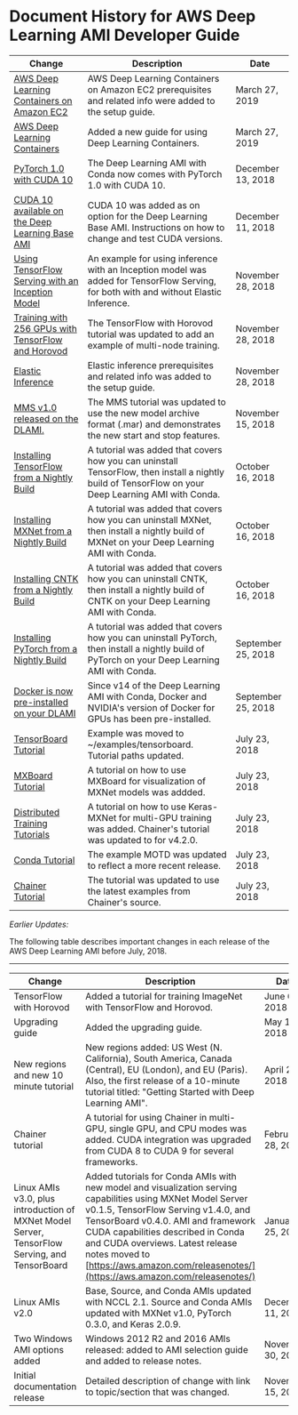 # Document History for AWS Deep Learning AMI Developer Guide<a name="doc-history"></a>

| Change | Description | Date | 
| --- |--- |--- |
| [AWS Deep Learning Containers on Amazon EC2](deep-learning-containers-ec2.md) | AWS Deep Learning Containers on Amazon EC2 prerequisites and related info were added to the setup guide\. | March 27, 2019 | 
| [AWS Deep Learning Containers](deep-learning-containers.md) | Added a new guide for using Deep Learning Containers\. | March 27, 2019 | 
| [PyTorch 1\.0 with CUDA 10](overview-conda.md#overview-conda-cuda) | The Deep Learning AMI with Conda now comes with PyTorch 1\.0 with CUDA 10\. | December 13, 2018 | 
| [CUDA 10 available on the Deep Learning Base AMI](overview-cuda.md) | CUDA 10 was added as on option for the Deep Learning Base AMI\. Instructions on how to change and test CUDA versions\. | December 11, 2018 | 
| [Using TensorFlow Serving with an Inception Model](tutorial-tfserving.md) | An example for using inference with an Inception model was added for TensorFlow Serving, for both with and without Elastic Inference\. | November 28, 2018 | 
| [Training with 256 GPUs with TensorFlow and Horovod](tutorial-horovod-tensorflow.md) | The TensorFlow with Horovod tutorial was updated to add an example of multi\-node training\. | November 28, 2018 | 
| [Elastic Inference](launch-config.md) | Elastic inference prerequisites and related info was added to the setup guide\. | November 28, 2018 | 
| [MMS v1\.0 released on the DLAMI\.](tutorial-mms.md) | The MMS tutorial was updated to use the new model archive format \(\.mar\) and demonstrates the new start and stop features\. | November 15, 2018 | 
| [Installing TensorFlow from a Nightly Build](tutorial-tensorflow.md) | A tutorial was added that covers how you can uninstall TensorFlow, then install a nightly build of TensorFlow on your Deep Learning AMI with Conda\. | October 16, 2018 | 
| [Installing MXNet from a Nightly Build](tutorial-mxnet.md) | A tutorial was added that covers how you can uninstall MXNet, then install a nightly build of MXNet on your Deep Learning AMI with Conda\. | October 16, 2018 | 
| [Installing CNTK from a Nightly Build](tutorial-cntk.md) | A tutorial was added that covers how you can uninstall CNTK, then install a nightly build of CNTK on your Deep Learning AMI with Conda\. | October 16, 2018 | 
| [Installing PyTorch from a Nightly Build](tutorial-pytorch.md) | A tutorial was added that covers how you can uninstall PyTorch, then install a nightly build of PyTorch on your Deep Learning AMI with Conda\. | September 25, 2018 | 
| [Docker is now pre\-installed on your DLAMI](resources.md#faq) | Since v14 of the Deep Learning AMI with Conda, Docker and NVIDIA's version of Docker for GPUs has been pre\-installed\. | September 25, 2018 | 
| [TensorBoard Tutorial](tutorial-tensorboard.md#tutorial-tensorboard-example) | Example was moved to \~/examples/tensorboard\. Tutorial paths updated\. | July 23, 2018 | 
| [MXBoard Tutorial](debugging-and-visualization.md) | A tutorial on how to use MXBoard for visualization of MXNet models was addded\. | July 23, 2018 | 
| [Distributed Training Tutorials](distributed-training.md) | A tutorial on how to use Keras\-MXNet for multi\-GPU training was added\. Chainer's tutorial was updated to for v4\.2\.0\. | July 23, 2018 | 
| [Conda Tutorial](tutorial-conda.md#tutorial-conda-login) | The example MOTD was updated to reflect a more recent release\. | July 23, 2018 | 
| [Chainer Tutorial](tutorial-chainer.md#tutorial-chainer-multi-gpu) | The tutorial was updated to use the latest examples from Chainer's source\. | July 23, 2018 | 

*Earlier Updates:*

The following table describes important changes in each release of the AWS Deep Learning AMI before July, 2018\.


****  

| Change | Description | Date | 
| --- | --- | --- | 
| TensorFlow with Horovod | Added a tutorial for training ImageNet with TensorFlow and Horovod\.  | June 6, 2018 | 
| Upgrading guide | Added the upgrading guide\. | May 15, 2018 | 
| New regions and new 10 minute tutorial | New regions added: US West \(N\. California\), South America, Canada \(Central\), EU \(London\), and EU \(Paris\)\. Also, the first release of a 10\-minute tutorial titled: "Getting Started with Deep Learning AMI"\. | April 26, 2018 | 
| Chainer tutorial | A tutorial for using Chainer in multi\-GPU, single GPU, and CPU modes was added\. CUDA integration was upgraded from CUDA 8 to CUDA 9 for several frameworks\. | February 28, 2018 | 
| Linux AMIs v3\.0, plus introduction of MXNet Model Server, TensorFlow Serving, and TensorBoard | Added tutorials for Conda AMIs with new model and visualization serving capabilities using MXNet Model Server v0\.1\.5, TensorFlow Serving v1\.4\.0, and TensorBoard v0\.4\.0\. AMI and framework CUDA capabilities described in Conda and CUDA overviews\. Latest release notes moved to [https://aws.amazon.com/releasenotes/](https://aws.amazon.com/releasenotes/) | January 25, 2018 | 
| Linux AMIs v2\.0 | Base, Source, and Conda AMIs updated with NCCL 2\.1\. Source and Conda AMIs updated with MXNet v1\.0, PyTorch 0\.3\.0, and Keras 2\.0\.9\. | December 11, 2017 | 
| Two Windows AMI options added | Windows 2012 R2 and 2016 AMIs released: added to AMI selection guide and added to release notes\. | November 30, 2017 | 
| Initial documentation release | Detailed description of change with link to topic/section that was changed\. | November 15, 2017 | 